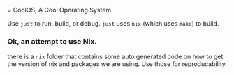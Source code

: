 = CoolOS, A Cool Operating System.

Use `just` to run, build, or debug. `just` uses `nix` (which uses `make`) to build.

### Ok, an attempt to use Nix.
there is a `nix` folder that contains some auto generated code on how to get the version of nix and packages we are using. Use those for reproducability.